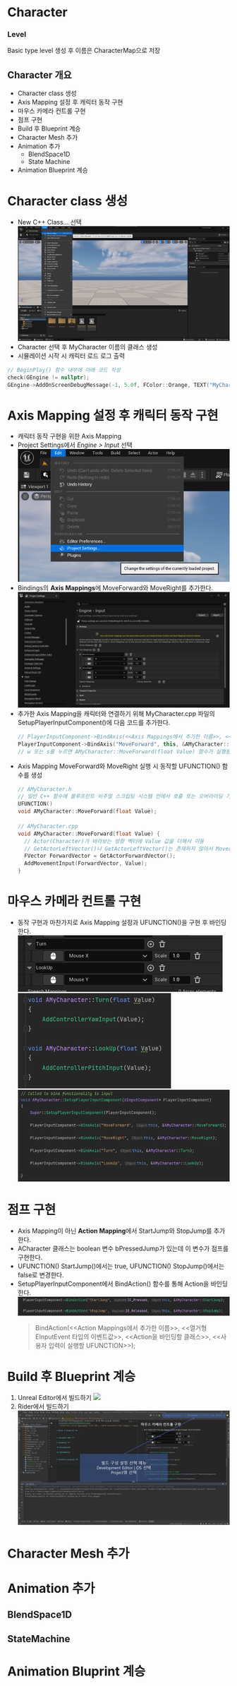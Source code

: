 # Character

### Level
Basic type level 생성 후 이름은 CharacterMap으로 저장

## Character 개요
- Character class 생성
- Axis Mapping 설정 후 캐릭터 동작 구현
- 마우스 카메라 컨트롤 구현
- 점프 구현
- Build 후 Blueprint 계승
- Character Mesh 추가
- Animation 추가
  - BlendSpace1D
  - State Machine
- Animation Blueprint 계승

# Character class 생성
- New C++ Class... 선택
![](github_resources/newCppClass.png)
- Character 선택 후 MyCharacter 이름의 클래스 생성
- 시뮬레이션 시작 시 캐릭터 로드 로그 출력
```c++
// BeginPlay() 함수 내부에 아래 코드 작성
check(GEngine != nullptr);
GEngine->AddOnScreenDebugMessage(-1, 5.0f, FColor::Orange, TEXT("MyCharacter beginPlay."));
```

# Axis Mapping 설정 후 캐릭터 동작 구현
- 캐릭터 동작 구현을 위한 Axis Mapping
- Project Settings에서 *Engine > Input* 선택
  ![](github_resources/ProjSettings.png)
- Bindings의 **Axis Mappings**에 MoveForward와 MoveRight를 추가한다.
  ![](github_resources/AxisMapping.png)
- 추가한 Axis Mapping을 캐릭터와 연결하기 위해 MyCharacter.cpp 파일의 SetupPlayerInputComponent()에 다음 코드를 추가한다.
  ```c++
  // PlayerInputComponent->BindAxis(<<Axis Mappings에서 추가한 이름>>, <<Axis Mapping을 바인딩할 클래스>>, <<사용자 입력이 실행할 UFUNCTION>>);
  PlayerInputComponent->BindAxis("MoveForward", this, &AMyCharacter::MoveForward);
  // w 또는 s를 누르면 AMyCharacter::MoveForward(float Value) 함수가 실행됨
  ```
- Axis Mapping MoveForward와 MoveRight 실행 시 동작할 UFUNCTION() 함수를 생성
  ```c++
  // AMyCharacter.h
  // 일반 C++ 함수에 블루프린트 비주얼 스크립팅 시스템 안에서 호출 또는 오버라이딩 가능하게 해주는 매크로
  UFUNCTION()
  void AMyCharacter::MoveForward(float Value);
  
  // AMyCharacter.cpp
  void AMyCharacter::MoveForward(float Value) {
    // Actor(Character)가 바라보는 방향 벡터에 Value 값을 더해서 이동
    // GetActorLeftVector()나 GetActorLeftVector()는 존재하지 않아서 MoveForward와 MoveRight Axis Mapping에 음수 값으로 반대 방향 지정
    FVector ForwardVector = GetActorForwardVector();
    AddMovementInput(ForwardVector, Value);
  }
  ```

# 마우스 카메라 컨트롤 구현
- 동작 구현과 마찬가지로 Axis Mapping 설정과 UFUNCTION()을 구현 후 바인딩한다.
  ![](github_resources/MouseAxis.png)
  ![](github_resources/MouseConFunc.png)
  ![](github_resources/SetupPlayerInputComponent.png)

# 점프 구현
- Axis Mapping이 아닌 **Action Mapping**에서 StartJump와 StopJump를 추가한다.
- ACharacter 클래스는 boolean 변수 bPressedJump가 있는데 이 변수가 점프를 구현한다.
- UFUNCTION() StartJump()에서는 true, UFUNCTION() StopJump()에서는 false로 변경한다.
- SetupPlayerInputComponent에서 BindAction() 함수를 통해 Action을 바인딩한다.
  ![](github_resources/BindAction.png)
  > BindAction(<<Action Mappings에서 추가한 이름>>, <<열거형 EInputEvent 타입의 이벤트값>>, <<Action을 바인딩할 클래스>>, <<사용자 입력이 실행할 UFUNCTION>>);

# Build 후 Blueprint 계승
1. Unreal Editor에서 빌드하기
   ![](github_resources/build_unrealeditor.png)
2. Rider에서 빌드하기
   ![](github_resources/build_rider.png)

# Character Mesh 추가

# Animation 추가

## BlendSpace1D

## StateMachine


# Animation Bluprint 계승


